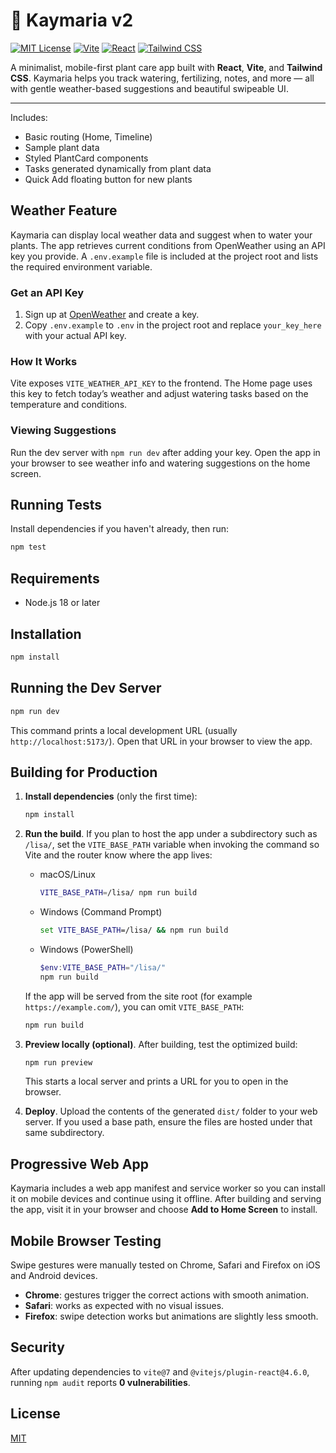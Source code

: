 # 🌿 Kaymaria v2

[![MIT License](https://img.shields.io/badge/license-MIT-green.svg)](LICENSE)
[![Vite](https://img.shields.io/badge/built%20with-vite-646CFF.svg?logo=vite&logoColor=white)](https://vitejs.dev)
[![React](https://img.shields.io/badge/react-18+-61DAFB?logo=react)](https://reactjs.org/)
[![Tailwind CSS](https://img.shields.io/badge/tailwindcss-3.x-38B2AC?logo=tailwindcss&logoColor=white)](https://tailwindcss.com)

A minimalist, mobile-first plant care app built with **React**, **Vite**, and **Tailwind CSS**. Kaymaria helps you track watering, fertilizing, notes, and more — all with gentle weather-based suggestions and beautiful swipeable UI.

---

Includes:
- Basic routing (Home, Timeline)
- Sample plant data
- Styled PlantCard components
- Tasks generated dynamically from plant data
- Quick Add floating button for new plants


## Weather Feature

Kaymaria can display local weather data and suggest when to water
your plants. The app retrieves current conditions from OpenWeather
using an API key you provide.
A `.env.example` file is included at the project root and lists the required environment variable.

### Get an API Key

1. Sign up at [OpenWeather](https://openweathermap.org/api) and create a key.
2. Copy `.env.example` to `.env` in the project root and replace `your_key_here`
   with your actual API key.

### How It Works

Vite exposes `VITE_WEATHER_API_KEY` to the frontend. The Home page uses
this key to fetch today’s weather and adjust watering tasks based on the
temperature and conditions.

### Viewing Suggestions

Run the dev server with `npm run dev` after adding your key. Open the
app in your browser to see weather info and watering suggestions on the
home screen.

## Running Tests

Install dependencies if you haven't already, then run:

```bash
npm test
```

## Requirements
- Node.js 18 or later

## Installation
```bash
npm install
```

## Running the Dev Server
```bash
npm run dev
```
This command prints a local development URL (usually `http://localhost:5173/`).
Open that URL in your browser to view the app.

## Building for Production

1. **Install dependencies** (only the first time):
   ```bash
   npm install
   ```

2. **Run the build**. If you plan to host the app under a subdirectory such as `/lisa/`, set the `VITE_BASE_PATH` variable when invoking the command so Vite and the router know where the app lives:
   - macOS/Linux
     ```bash
     VITE_BASE_PATH=/lisa/ npm run build
     ```
   - Windows (Command Prompt)
     ```cmd
     set VITE_BASE_PATH=/lisa/ && npm run build
     ```
   - Windows (PowerShell)
     ```powershell
     $env:VITE_BASE_PATH="/lisa/"
     npm run build
     ```

   If the app will be served from the site root (for example `https://example.com/`), you can omit `VITE_BASE_PATH`:
   ```bash
   npm run build
   ```

3. **Preview locally (optional)**. After building, test the optimized build:
   ```bash
   npm run preview
   ```
   This starts a local server and prints a URL for you to open in the browser.

4. **Deploy**. Upload the contents of the generated `dist/` folder to your web server. If you used a base path, ensure the files are hosted under that same subdirectory.

## Progressive Web App

Kaymaria includes a web app manifest and service worker so you can install it on mobile devices and continue using it offline. After building and serving the app, visit it in your browser and choose **Add to Home Screen** to install.

## Mobile Browser Testing

Swipe gestures were manually tested on Chrome, Safari and Firefox on iOS and Android devices.

- **Chrome**: gestures trigger the correct actions with smooth animation.
- **Safari**: works as expected with no visual issues.
- **Firefox**: swipe detection works but animations are slightly less smooth.

## Security

After updating dependencies to `vite@7` and `@vitejs/plugin-react@4.6.0`, running `npm audit` reports **0 vulnerabilities**.

## License

[MIT](LICENSE)

